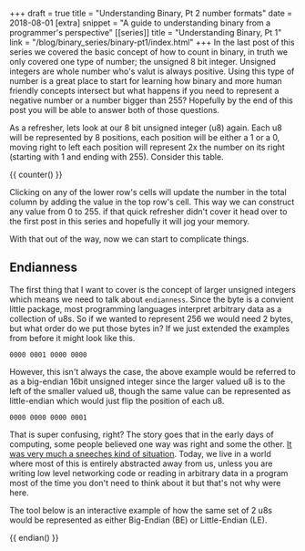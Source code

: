 +++
draft = true
title = "Understanding Binary, Pt 2 number formats"
date = 2018-08-01
[extra]
snippet = "A guide to understanding binary from a programmer's perspective"
[[series]]
title = "Understanding Binary, Pt 1"
link = "/blog/binary_series/binary-pt1/index.html"
+++
In the last post of this series we covered the basic concept of how to count in binary, in truth we only covered one type of number; the unsigned 8 bit integer. Unsigned integers are whole number who's valut is always positive. Using this type of number is a great place to start for learning how binary and more human friendly concepts intersect but what happens if you need to represent a negative number or a number bigger than 255? Hopefully by the end of this post you will be able to answer both of those questions.

As a refresher, lets look at our 8 bit unsigned integer (u8) again. Each u8 will be represented by 8 positions, each position will be either a 1 or a 0, moving right to left each position will represent 2x the number on its right (starting with 1 and ending with 255). Consider this table.

{{ counter() }}

Clicking on any of the lower row's cells will update the number in the total column by adding the value in the top row's cell. This way we can construct any value from 0 to 255. if that quick refresher didn't cover it head over to the first post in this series and hopefully it will jog your memory.

With that out of the way, now we can start to complicate things.

## Endianness

The first thing that I want to cover is the concept of larger unsigned integers which means we need to talk about `endianness`. Since the byte is a convient little package, most programming languages interpret arbitrary data as a collection of u8s. So if we wanted to represent 256 we would need 2 bytes, but what order do we put those bytes in? If we just extended the examples from before it might look like this.

```
0000 0001 0000 0000
```

However, this isn't always the case, the above example would be referred to as a big-endian 16bit unsigned integer since the larger valued u8 is to the left of the smaller valued u8, though the same value can be represented as little-endian which would just flip the position of each u8.

```
0000 0000 0000 0001
```

That is super confusing, right? The story goes that in the early days of computing, some people believed one way was right and some the other. [It was very much a sneeches kind of situation](https://www.ietf.org/rfc/ien/ien137.txt). Today, we live in a world where most of this is entirely abstracted away from us, unless you are writing low level networking code or reading in arbitrary data in a program most of the time you don't need to think about it but that's not why were here.

The tool below is an interactive example of how the same set of 2 u8s would be represented as either Big-Endian (BE) or Little-Endian (LE).

{{ endian() }}

